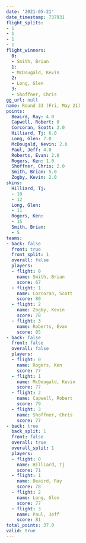 ```yaml
---
date: '2021-05-21'
date_timestamp: 737931
flight_splits:
- 1
- 1
- 1
- 1
flight_winners:
  0:
  - Smith, Brian
  1:
  - McDougald, Kevin
  2:
  - Long, Glen
  3:
  - Shoffner, Chris
gg_url: null
name: Round 33 (Fri, May 21)
points:
  Beaird, Ray: 4.0
  Capwell, Robert: 0
  Corcoran, Scott: 2.0
  Hilliard, Tj: 6.0
  Long, Glen: 7.0
  McDougald, Kevin: 2.0
  Paul, Jeff: 4.0
  Roberts, Evan: 2.0
  Rogers, Ken: 1.0
  Shoffner, Chris: 2.0
  Smith, Brian: 5.0
  Zogby, Kevin: 2.0
skins:
  Hilliard, Tj:
  - 10
  - 12
  Long, Glen:
  - 11
  Rogers, Ken:
  - 15
  Smith, Brian:
  - 5
teams:
- back: false
  front: true
  front_split: 1
  overall: false
  players:
  - flight: 0
    name: Smith, Brian
    score: 67
  - flight: 1
    name: Corcoran, Scott
    score: 80
  - flight: 2
    name: Zogby, Kevin
    score: 78
  - flight: 3
    name: Roberts, Evan
    score: 85
- back: false
  front: false
  overall: false
  players:
  - flight: 0
    name: Rogers, Ken
    score: 77
  - flight: 1
    name: McDougald, Kevin
    score: 77
  - flight: 2
    name: Capwell, Robert
    score: 79
  - flight: 3
    name: Shoffner, Chris
    score: 77
- back: true
  back_split: 1
  front: false
  overall: true
  overall_split: 1
  players:
  - flight: 0
    name: Hilliard, Tj
    score: 71
  - flight: 1
    name: Beaird, Ray
    score: 78
  - flight: 2
    name: Long, Glen
    score: 77
  - flight: 3
    name: Paul, Jeff
    score: 81
total_points: 37.0
valid: true
---
```

